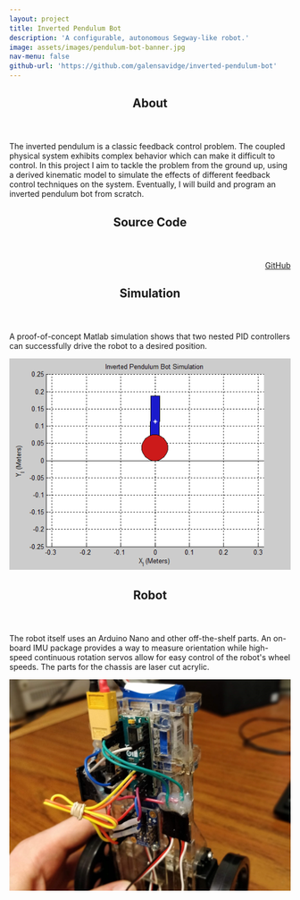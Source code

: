 ```yaml
---
layout: project
title: Inverted Pendulum Bot
description: 'A configurable, autonomous Segway-like robot.'
image: assets/images/pendulum-bot-banner.jpg
nav-menu: false
github-url: 'https://github.com/galensavidge/inverted-pendulum-bot'
---
```


<section id="about">
	<div class="inner">
		<div class="row">
			<div class="9u 12u$(medium)">
				<header class="major">
					<h2>About</h2>
				</header>
				<p>The inverted pendulum is a classic feedback control problem. The coupled physical system exhibits complex behavior which can make it difficult to control. In this project I aim to tackle the problem from the ground up, using a derived kinematic model to simulate the effects of different feedback control techniques on the system. Eventually, I will build and program an inverted pendulum bot from scratch.</p>
			</div>
			<div class="3u$ 12u$(medium)" align="right">
				<header class="major">
					<h2>Source Code</h2>
				</header>
				<a href="{{ page.github-url }}" target="_blank">GitHub</a>
			</div>
		</div>
	</div>
</section>

<section id="simulation">
	<div class="inner">
		<header class="major">
			<h2>Simulation</h2>
		</header>
		<div class="row">
			<div class="8u 12u$(medium)">
				<p>A proof-of-concept Matlab simulation shows that two nested PID controllers can successfully drive the robot to a desired position.</p>
			</div>
			<div class="4u$ 12u$(medium)">
				<span class="image fit"><img src="assets/images/inverted-pendulum-side.gif" alt="assets/images/inverted-pendulum-thumb.PNG" /></span>
			</div>
		</div>
	</div>
</section>

<section id="robot">
	<div class="inner">
		<header class="major">
			<h2>Robot</h2>
		</header>
		<div class="row">
			<div class="8u 12u$(medium)">
				<p>The robot itself uses an Arduino Nano and other off-the-shelf parts. An on-board IMU package provides a way to measure orientation while high-speed continuous rotation servos allow for easy control of the robot's wheel speeds. The parts for the chassis are laser cut acrylic.</p>
			</div>
			<div class="4u$ 12u$(medium)">
				<span class="image fit"><img src="assets/images/pendulum-bot.jpg" alt="" /></span>
			</div>
		</div>
	</div>
</section>